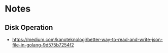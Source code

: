 # Notes

## Disk Operation

- https://medium.com/kanoteknologi/better-way-to-read-and-write-json-file-in-golang-9d575b7254f2
